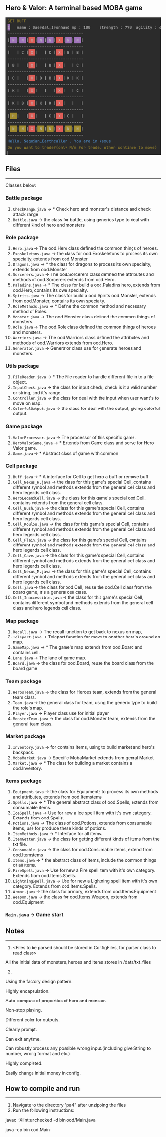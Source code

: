 ## Hero & Valor: A terminal based MOBA game

![image](https://github.com/ZhengxuWangAndy/HerosValor_MobaGame/blob/main/imgs/Screen%20Shot%202022-12-19%20at%2012.22.25%20AM.png)

## Files
---------------------------------------------------------------------------
<A brief description of each file and what it does>

Classes below:

### Battle package
1. `CheckRange.java` -> * Check hero and monster's distance and check attack range
2. `Battle.java` ->  the class for battle, using generics type to deal with different kind of hero and monsters
   
### Role package
1. `Hero.java` ->  The ood.Hero class defined the common things of heroes.
2. `Exoskeletons.java` ->  the class for ood.Exoskeletons to process its own specialty, extends from ood.Monster
3. `Dragons.java` -> * the class for dragons to process its own specialty, extends from ood.Monster
4. `Sorcerers.java` ->  The ood.Sorcerers class defined the attributes and methods of ood.Sorcerers extends from ood.Hero.
5. `Paladins.java` -> * The class for build a ood.Paladins hero, extends from ood.Hero, contains its own specialty.
6. `Spirits.java` ->  The class for build a ood.Spirits ood.Monster, extends from ood.Monster, contains its own specialty.
7. `RoleMethods.java` -> * Define the common method and necessary method of Roles.
8. `Monster.java` ->  The ood.Monster class defined the common things of monsters.
9. `Role.java` ->  The ood.Role class defined the common things of heroes and monsters.
10. `Warriors.java` ->  The ood.Warriors class defined the attributes and methods of ood.Warriors extends from ood.Hero.
11. `Generator.java` ->  Generator class use for generate heroes and monsters.
   
### Utils package
1. `FileReader.java` -> * The File reader to handle different file in to a file object.
2. `InputCheck.java` ->  the class for input check, check is it a valid number or string, and it's range.
3. `Controller.java` ->  the class for deal with the input when user want's to move on map.
4. `ColorfulOutput.java` ->  the class for deal with the output, giving colorful output.
   
### Game package
1. `ValorProcessor.java` ->  The processor of this specific game.
2. `HeroValorGame.java` -> * Extends from Game class and serve for Hero Valor game.
3. `Game.java` -> * Abstract class of game with common
   
### Cell package
1. `Buff.java` -> * A interface for Cell to get hero a buff or remove buff
2. `Cell_Nexus_H.java` ->  the class for this game's special Cell, contains different symbol and methods extends from the general cell class and hero legends cell class.
3. `HeroLegendCell.java` ->  the class for this game's special ood.Cell, contains  extends from the general cell class.
4. `Cell_Bush.java` ->  the class for this game's special Cell, contains different symbol and methods extends from the general cell class and hero legends cell class.
5. `Cell_Koulou.java` ->  the class for this game's special Cell, contains different symbol and methods extends from the general cell class and hero legends cell class.
6. `Cell_Plain.java` ->  the class for this game's special Cell, contains different symbol and methods extends from the general cell class and hero legends cell class.
7. `Cell_Cave.java` ->  the class for this game's special Cell, contains different symbol and methods extends from the general cell class and hero legends cell class.
8. `Cell_Nexus_M.java` ->  the class for this game's special Cell, contains different symbol and methods extends from the general cell class and hero legends cell class.
9. `Cell.java` ->  the class for ood.Cell, reuse the ood.Cell class from the board game, it's a general cell class.
10. `Cell_Inaccessible.java` ->  the class for this game's special Cell, contains different symbol and methods extends from the general cell class and hero legends cell class.
   
### Map package
1. `Recall.java` ->  The recall function to get back to nexus on map,
2. `Teleport.java` ->  Teleport function for move to another hero's around on map.
3. `GameMap.java` -> * The game's map extends from ood.Board and contains cell.
4. `Lane.java` ->  The lane of game map.
5. `Board.java` ->  the class for ood.Board, reuse the board class from the board game
   
### Team package
1. `HerosTeam.java` ->  the class for Heroes team, extends from the general team class.
2. `Team.java` ->  the general class for team, using the generic type to build the role's map.
3. `Player.java` ->  Player class use for initial player
4. `MonsterTeam.java` ->  the class for ood.Monster team, extends from the general team class.
   
### Market package
1. `Inventory.java` ->  for contains items, using to build market and hero's backpack.
2. `MobaMarket.java` ->  Specific MobaMarket extends from genral Market
3. `Market.java` -> * The class for building a market contains a ood.Inventory.
   
### Items package
1. `Equipment.java` ->  the class for Equipments to process its own methods and attributes, extends from ood.Itemstems
2. `Spells.java` -> * The general abstract class of ood.Spells, extends from consumable items.
3. `IceSpell.java` ->  Use for new a Ice spell item with it's own category. Extends from ood.Spells.
4. `Potions.java` ->  The class of ood.Potions, extends from consumable items, use for produce these kinds of potions.
5. `ItemMethods.java` -> * Interface for all items.
6. `ItemGetter.java` ->  the class for getting different kinds of items from the txt file.
7. `Consumable.java` ->  the class for ood.Consumable items, extend from ood.Itemstems
8. `Items.java` -> * the abstract class of items, include the common things of all items.
9. `FireSpell.java` ->  Use for new a Fire spell item with it's own category. Extends from ood.Items.Spells.
10. `LightningSpell.java` ->  Use for new a Lightning spell item with it's own category. Extends from ood.Items.Spells.
11. `Armor.java` ->  the class for armory, extends from ood.Items.Equipment
12. `Weapon.java` ->  the class for ood.Items.Weapon, extends from ood.Equipment
   
### `Main.java` ->  Game start


## Notes
---------------------------------------------------------------------------
1. <Files to be parsed should be stored in ConfigFiles, for parser class to
read class>

All the initial data of monsters, heroes and items stores in /data/txt_files


2. <Notes>

Using the factory design pattern.

Highly encapsulation.

Auto-compute of properties of hero and monster.

Non-stop playing.

Different color for outputs.

Clearly prompt.

Can exit anytime.

Can robustly process any possible wrong input.(including give String to number, wrong format and etc.) 

Highly completed.

Easily change initial money in config.


## How to compile and run
---------------------------------------------------------------------------
1. Navigate to the directory "pa4" after unzipping the files
2. Run the following instructions:
<Example below>
  javac -Xlint:unchecked -d bin ood/Main.java  
   
  java -cp bin ood.Main
